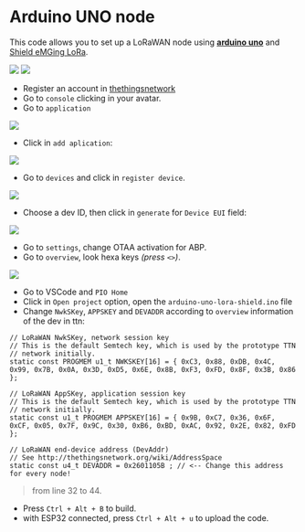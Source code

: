 # Arduino UNO node

This code allows you to set up a LoRaWAN node using **[arduino uno](https://store.arduino.cc/usa/arduino-uno-rev3)** and [Shield eMGing LoRa](http://emging.com.ar/producto/shield-emging-lora-v1-1-915mhz-rfm95w/).

![](https://cdn-tienda.bricogeek.com/1157-thickbox_default/arduino-uno.jpg)
![](https://emging.com.ar/wp-content/uploads/2019/09/IMG_2600.jpg)

* Register an account in [thethingsnetwork](https://www.thethingsnetwork.org/)
* Go to `console` clicking in your avatar.
* Go to `application`

![](https://i.imgur.com/ptdWS4E.png)

* Click in `add aplication`:

![](https://i.imgur.com/ZiiYfbV.png)

* Go to `devices` and click in `register device`.

![](https://i.imgur.com/XR09sao.png)

* Choose a dev ID, then click in `generate` for `Device EUI` field:

![](https://i.imgur.com/YJI3zuN.png)

* Go to `settings`, change OTAA activation for ABP.
* Go to `overview`, look hexa keys *(press `<>`)*.

![](https://i.imgur.com/aTrRETH.png)

* Go to VSCode and `PIO Home`
* Click in `Open project` option, open the `arduino-uno-lora-shield.ino` file
* Change `NwkSKey`, `APPSKEY` and `DEVADDR` according to `overview` information of the dev in ttn:

```shell=ino
// LoRaWAN NwkSKey, network session key
// This is the default Semtech key, which is used by the prototype TTN
// network initially.
static const PROGMEM u1_t NWKSKEY[16] = { 0xC3, 0x88, 0xDB, 0x4C, 0x99, 0x7B, 0x0A, 0x3D, 0xD5, 0x6E, 0x8B, 0xF3, 0xFD, 0x8F, 0x3B, 0x86 };

// LoRaWAN AppSKey, application session key
// This is the default Semtech key, which is used by the prototype TTN
// network initially.
static const u1_t PROGMEM APPSKEY[16] = { 0x9B, 0xC7, 0x36, 0x6F, 0xCF, 0x05, 0x7F, 0x9C, 0x30, 0xB6, 0xBD, 0xAC, 0x92, 0x2E, 0x82, 0xFD };

// LoRaWAN end-device address (DevAddr)
// See http://thethingsnetwork.org/wiki/AddressSpace
static const u4_t DEVADDR = 0x2601105B ; // <-- Change this address for every node!
```

> from line 32 to 44.

* Press `Ctrl + Alt + B` to build.
* with ESP32 connected, press `Ctrl + Alt + u` to upload the code.